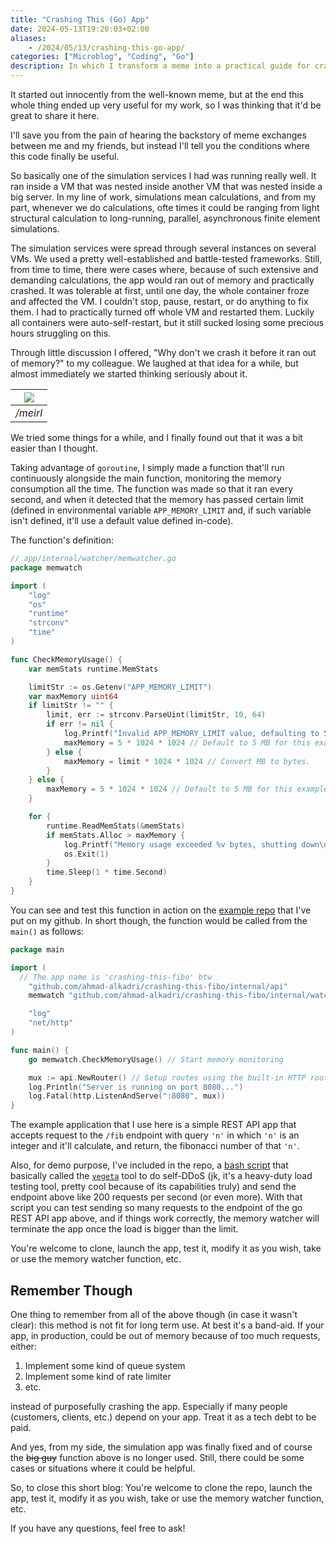 ```yaml
---
title: "Crashing This (Go) App"
date: 2024-05-13T19:20:03+02:00
aliases:
    - /2024/05/13/crashing-this-go-app/
categories: ["Microblog", "Coding", "Go"]
description: In which I transform a meme into a practical guide for crashing simulation services in nested virtual machines, ensuring no survivors.
---
```


It started out innocently from the well-known meme, but
at the end this whole thing ended up very useful for my work,
so I was thinking that it'd be great to share it here.

I'll save you from the pain of hearing the backstory of
meme exchanges between me and my friends, but instead I'll
tell you the conditions where this code finally be useful.

So basically one of the simulation services I had was running
really well. It ran inside a VM that was nested inside another
VM that was nested inside a big server. In my line of work,
simulations mean calculations, and from my part, whenever
we do calculations, ofte times it could be ranging from light
structural calculation to long-running, parallel, asynchronous
finite element simulations.

The simulation services were spread through several instances
on several VMs. We used a pretty well-established and battle-tested
frameworks. Still, from time to time, there were cases where,
because of such extensive and demanding calculations, the app
would ran out of memory and practically crashed. It was tolerable
at first, until one day, the whole container froze and affected
the VM. I couldn't stop, pause, restart, or do anything to fix them.
I had to practically turned off whole VM and restarted them.
Luckily all containers were auto-self-restart, but it still sucked
losing some precious hours struggling on this.

Through little discussion I offered, "Why don't we crash it before
it ran out of memory?" to my colleague. We laughed at that idea
for a while, but almost immediately we started thinking seriously
about it.

| ![](/img/crashing-this-app/me-fr.png) |
| --- |
| */meirl* |

We tried some things for a while, and I finally found out
that it was a bit easier than I thought.

Taking advantage of `goroutine`, I simply made a function
that'll run continuously alongside the main function,
monitoring the memory consumption all the time. The
function was made so that it ran every second, and 
when it detected that the memory has passed certain
limit (defined in environmental variable `APP_MEMORY_LIMIT`
and, if such variable isn't defined, it'll use a default
value defined in-code).

The function's definition:

```go
// app/internal/watcher/memwatcher.go
package memwatch

import (
	"log"
	"os"
	"runtime"
	"strconv"
	"time"
)

func CheckMemoryUsage() {
	var memStats runtime.MemStats

	limitStr := os.Getenv("APP_MEMORY_LIMIT")
	var maxMemory uint64
	if limitStr != "" {
		limit, err := strconv.ParseUint(limitStr, 10, 64)
		if err != nil {
			log.Printf("Invalid APP_MEMORY_LIMIT value, defaulting to 5MB: %v\n", err)
			maxMemory = 5 * 1024 * 1024 // Default to 5 MB for this example.
		} else {
			maxMemory = limit * 1024 * 1024 // Convert MB to bytes.
		}
	} else {
		maxMemory = 5 * 1024 * 1024 // Default to 5 MB for this example.
	}

	for {
		runtime.ReadMemStats(&memStats)
		if memStats.Alloc > maxMemory {
			log.Printf("Memory usage exceeded %v bytes, shutting down\n", maxMemory)
			os.Exit(1)
		}
		time.Sleep(1 * time.Second)
	}
}
```

You can see and test this function in action on the
[example repo](https://github.com/ahmad-alkadri/crashing-this-fibo) 
that I've put on my github. In short though, the function
would be called from the `main()` as follows:

```go
package main

import (
  // The app name is 'crashing-this-fibo' btw
	"github.com/ahmad-alkadri/crashing-this-fibo/internal/api"
	memwatch "github.com/ahmad-alkadri/crashing-this-fibo/internal/watcher"

	"log"
	"net/http"
)

func main() {
	go memwatch.CheckMemoryUsage() // Start memory monitoring

	mux := api.NewRouter() // Setup routes using the built-in HTTP routing
	log.Println("Server is running on port 8080...")
	log.Fatal(http.ListenAndServe(":8080", mux))
} 
```

The example application that I use here is a simple REST API app
that accepts request to the `/fib` endpoint with query `'n'`
in which `'n'` is an integer and it'll calculate, and return,
the fibonacci number of that `'n'`.

Also, for demo purpose, I've included in the repo, a 
[bash script](https://github.com/ahmad-alkadri/crashing-this-fibo/blob/main/scripts/load_test.sh)
that basically called the [`vegeta`](https://github.com/tsenart/vegeta) 
tool to do self-DDoS (jk, it's a heavy-duty load testing tool, 
pretty cool because of its capabilities truly) and send the endpoint 
above like 200 requests per second (or even more). With that
script you can test sending so many requests to the endpoint of the
go REST API app above, and if things work correctly, the memory
watcher will terminate the app once the load is bigger than the limit.

You're welcome to clone, launch the app, test it, modify it
as you wish, take or use the memory watcher function, etc.

## Remember Though

One thing to remember from all of the above though (in
case it wasn't clear): this method is not fit
for long term use. At best it's a band-aid. If your
app, in production, could be out of memory because of
too much requests, either:

1. Implement some kind of queue system
2. Implement some kind of rate limiter
3. etc.

instead of purposefully crashing the app. Especially
if many people (customers, clients, etc.) depend
on your app. Treat it as a tech debt to be paid.

And yes, from my side, the simulation app was
finally fixed and of course the ~~big guy~~ function
above is no longer used. Still, there could be 
some cases or situations where it could be helpful.

So, to close this short blog: You're welcome to clone the repo, 
launch the app, test it, modify it
as you wish, take or use the memory watcher function, etc.

If you have any questions, feel free to ask!
